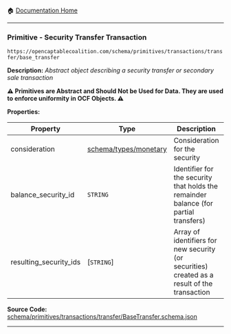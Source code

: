 :house: [Documentation Home](/README.md)

---

### Primitive - Security Transfer Transaction

`https://opencaptablecoalition.com/schema/primitives/transactions/transfer/base_transfer`

**Description:** _Abstract object describing a security transfer or secondary sale transaction_

**:warning: Primitives are Abstract and Should Not be Used for Data. They are used to enforce uniformity in OCF Objects. :warning:**

**Properties:**

| Property               | Type                                                                 | Description                                                                                  | Required   |
| ---------------------- | -------------------------------------------------------------------- | -------------------------------------------------------------------------------------------- | ---------- |
| consideration          | [schema/types/monetary](/docs/schema/types/schema-types-monetary.md) | Consideration for the security                                                               | -          |
| balance_security_id    | `STRING`                                                             | Identifier for the security that holds the remainder balance (for partial transfers)         | -          |
| resulting_security_ids | [`STRING`]</br>                                                      | Array of identifiers for new security (or securities) created as a result of the transaction | `REQUIRED` |

**Source Code:** [schema/primitives/transactions/transfer/BaseTransfer.schema.json](/schema/primitives/transactions/transfer/BaseTransfer.schema.json)

---
